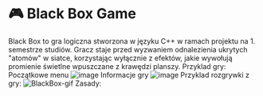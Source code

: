 # 🎮 Black Box Game
Black Box to gra logiczna stworzona w języku C++ w ramach projektu na 1. semestrze studiów. Gracz staje przed wyzwaniem odnalezienia ukrytych "atomów" w siatce, korzystając wyłącznie z efektów, jakie wywołują promienie świetlne wpuszczane z krawędzi planszy.
Przyklad gry:
Początkowe menu
![image](https://github.com/user-attachments/assets/3e7768a4-abaf-442c-bd71-e389a2cac0f8)
Informacje gry
![image](https://github.com/user-attachments/assets/ccc68df8-788a-451f-bbae-9db8681b0d59)
Przyklad rozgrywki z gry:
![BlackBox-gif](https://github.com/user-attachments/assets/ff7d8c53-afb2-4d10-904d-aaaa17873183)
Zasady:
